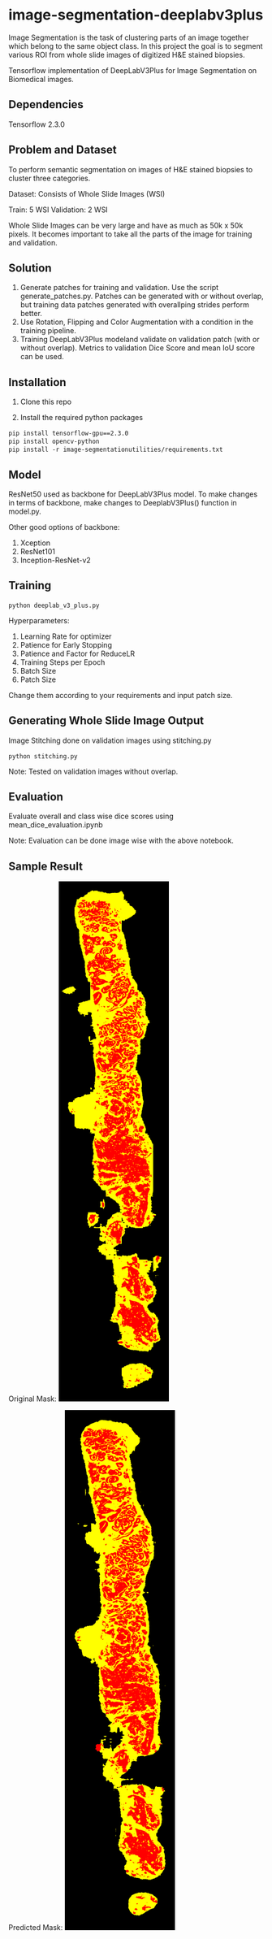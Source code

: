 # image-segmentation-deeplabv3plus
Image Segmentation is the task of clustering parts of an image together which belong to the same object class. In this project the goal is to segment various ROI from whole slide images of digitized H&amp;E stained biopsies.

Tensorflow implementation of DeepLabV3Plus for Image Segmentation on Biomedical images.

## Dependencies

Tensorflow 2.3.0

## Problem and Dataset

To perform semantic segmentation on images of H&E stained biopsies to cluster three categories.

Dataset: Consists of Whole Slide Images (WSI)

Train: 5 WSI
Validation: 2 WSI

Whole Slide Images can be very large and have as much as 50k x 50k pixels. It becomes important to take all the parts of the image for training and validation.

## Solution

1) Generate patches for training and validation. Use the script generate_patches.py. Patches can be generated with or without overlap, but training data patches generated with overallping strides perform better.
2) Use Rotation, Flipping and Color Augmentation with a condition in the training pipeline.
3) Training DeepLabV3Plus modeland validate on validation patch (with or without overlap). Metrics to validation Dice Score and mean IoU score can be used.

## Installation

1) Clone this repo

2) Install the required python packages

```
pip install tensorflow-gpu==2.3.0
pip install opencv-python
pip install -r image-segmentationutilities/requirements.txt
```

## Model

ResNet50 used as backbone for DeepLabV3Plus model. To make changes in terms of backbone, make changes to DeeplabV3Plus() function in model.py.

Other good options of backbone:

1) Xception
2) ResNet101
3) Inception-ResNet-v2

## Training

```
python deeplab_v3_plus.py
```

Hyperparameters:
1) Learning Rate for optimizer
2) Patience for Early Stopping 
3) Patience and Factor for ReduceLR
4) Training Steps per Epoch
5) Batch Size
6) Patch Size

Change them according to your requirements and input patch size.

## Generating Whole Slide Image Output

Image Stitching done on validation images using stitching.py

```
python stitching.py
```

Note: Tested on validation images without overlap.

## Evaluation

Evaluate overall and class wise dice scores using mean_dice_evaluation.ipynb

Note: Evaluation can be done image wise with the above notebook.

## Sample Result

Original Mask:
![d0cf594c5106fb84e894c0b12013f367](https://github.com/nishanthballal-9/image-segmentation-deeplabv3plus/blob/main/Val_Results_reconstructed/d0cf594c5106fb84e894c0b12013f367.png)

Predicted Mask:
![d0cf594c5106fb84e894c0b12013f367_mask](https://github.com/nishanthballal-9/image-segmentation-deeplabv3plus/blob/main/Valid_Mask/d0cf594c5106fb84e894c0b12013f367_mask.png)